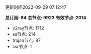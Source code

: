 更新时间2022-09-29 07:12:47

**总订阅: 64**
**总节点: 9923**
**有效节点: 2014**
- v2ray节点: 1712
- ss节点: 214
- trojan节点: 87
- ssr节点: 1
